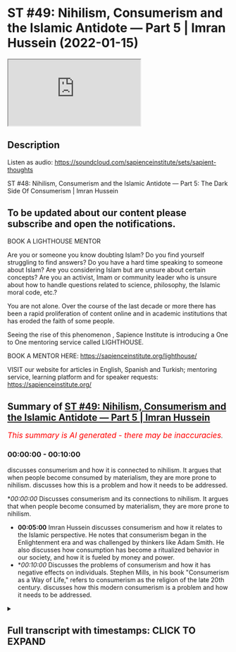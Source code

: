 # ST #49:  Nihilism, Consumerism and the Islamic Antidote — Part 5 | Imran Hussein (2022-01-15)

<iframe loading='lazy' allow='autoplay' src='https://www.youtube.com/embed/6uD33MoU2SI'></iframe>

## Description

Listen as audio: https://soundcloud.com/sapienceinstitute/sets/sapient-thoughts

ST #48:  Nihilism, Consumerism and the Islamic Antidote — Part 5: The Dark Side Of Consumerism | Imran Hussein

To be updated about our content please subscribe and open the notifications.
----
BOOK A LIGHTHOUSE MENTOR

Are you or someone you know doubting Islam? Do you find yourself struggling to find answers?  Do you have a hard time speaking to someone about Islam?  Are you considering Islam but are unsure about certain concepts?  Are you an activist, Imam or community leader who is unsure about how to handle questions related to science, philosophy, the Islamic moral code, etc.?

You are not alone.  Over the course of the last decade or more there has been a rapid proliferation of content online and in academic institutions that has eroded the faith of some people.

Seeing the rise of  this phenomenon , Sapience Institute is introducing a One to One mentoring service called LIGHTHOUSE.

BOOK A MENTOR HERE: https://sapienceinstitute.org/lighthouse/

VISIT our website for articles in English, Spanish and Turkish; mentoring service, learning platform and for speaker requests: https://sapienceinstitute.org/

## Summary of [ST #49: Nihilism, Consumerism and the Islamic Antidote — Part 5 | Imran Hussein](https://www.youtube.com/watch?v=6uD33MoU2SI)


*<span style="color:red; font-size:125%">This summary is AI generated - there may be inaccuracies</span>. [](/)*

### <a onclick="modifyYTiframeseektime('0')">00:00:00</a> - <a onclick="modifyYTiframeseektime('600')">00:10:00</a>

 discusses consumerism and how it is connected to nihilism. It argues that when people become consumed by materialism, they are more prone to nihilism.  discusses how this is a problem and how it needs to be addressed.

**<a onclick="modifyYTiframeseektime('0')">00:00:00</a>* Discusses consumerism and its connections to nihilism. It argues that when people become consumed by materialism, they are more prone to nihilism.
* **<a onclick="modifyYTiframeseektime('300')">00:05:00</a>**  Imran Hussein discusses consumerism and how it relates to the Islamic perspective. He notes that consumerism began in the Enlightenment era and was challenged by thinkers like Adam Smith. He also discusses how consumption has become a ritualized behavior in our society, and how it is fueled by money and power.
* **<a onclick="modifyYTiframeseektime('600')">00:10:00</a>* Discusses the problems of consumerism and how it has negative effects on individuals. Stephen Mills, in his book "Consumerism as a Way of Life," refers to consumerism as the religion of the late 20th century.  discusses how this modern consumerism is a problem and how it needs to be addressed.

<details><summary><h2>Full transcript with timestamps: CLICK TO EXPAND</h2></summary>

<a onclick="modifyYTiframeseektime('12')">0:00:12</a> assalamu alaikum brothers and sisters  
<a onclick="modifyYTiframeseektime('13')">0:00:13</a> welcome back to the sapiens thoughts  
<a onclick="modifyYTiframeseektime('16')">0:00:16</a> video series in this episode we're going  
<a onclick="modifyYTiframeseektime('18')">0:00:18</a> to be looking at consumerism how it  
<a onclick="modifyYTiframeseektime('20')">0:00:20</a> links to nihilism and why it's such a  
<a onclick="modifyYTiframeseektime('22')">0:00:22</a> big problem now  
<a onclick="modifyYTiframeseektime('23')">0:00:23</a> let's go back  
<a onclick="modifyYTiframeseektime('25')">0:00:25</a> a moment to the whole idea of the  
<a onclick="modifyYTiframeseektime('27')">0:00:27</a> enlightenment philosophers and thinkers  
<a onclick="modifyYTiframeseektime('29')">0:00:29</a> the idea that our objective is worldly  
<a onclick="modifyYTiframeseektime('32')">0:00:32</a> progress we have to create paradise on  
<a onclick="modifyYTiframeseektime('34')">0:00:34</a> earth  
<a onclick="modifyYTiframeseektime('35')">0:00:35</a> now this idea  
<a onclick="modifyYTiframeseektime('37')">0:00:37</a> obviously you know  
<a onclick="modifyYTiframeseektime('39')">0:00:39</a> has to result in something for for us to  
<a onclick="modifyYTiframeseektime('42')">0:00:42</a> attain a paradise on earth you know we  
<a onclick="modifyYTiframeseektime('44')">0:00:44</a> saw how the consumerist  
<a onclick="modifyYTiframeseektime('47')">0:00:47</a> ideology the consumerism as a way of  
<a onclick="modifyYTiframeseektime('49')">0:00:49</a> life was necessary to implement because  
<a onclick="modifyYTiframeseektime('51')">0:00:51</a> this is  
<a onclick="modifyYTiframeseektime('52')">0:00:52</a> now the system which is going to lead  
<a onclick="modifyYTiframeseektime('55')">0:00:55</a> to  
<a onclick="modifyYTiframeseektime('55')">0:00:55</a> what they think is going to lead to  
<a onclick="modifyYTiframeseektime('57')">0:00:57</a> prosperity and is going to lead to this  
<a onclick="modifyYTiframeseektime('60')">0:01:00</a> this this idea of a utopia a worldly  
<a onclick="modifyYTiframeseektime('62')">0:01:02</a> utopia now  
<a onclick="modifyYTiframeseektime('64')">0:01:04</a> i think it's important to define what we  
<a onclick="modifyYTiframeseektime('66')">0:01:06</a> mean or the difference between  
<a onclick="modifyYTiframeseektime('68')">0:01:08</a> consumerism and materialism as a way of  
<a onclick="modifyYTiframeseektime('70')">0:01:10</a> life they're used interchangeably  
<a onclick="modifyYTiframeseektime('72')">0:01:12</a> sometimes but there is a slight  
<a onclick="modifyYTiframeseektime('73')">0:01:13</a> difference as noted by tim kasser in the  
<a onclick="modifyYTiframeseektime('75')">0:01:15</a> high price of materialism  
<a onclick="modifyYTiframeseektime('77')">0:01:17</a> the consumer materialism as a way of  
<a onclick="modifyYTiframeseektime('80')">0:01:20</a> life  
<a onclick="modifyYTiframeseektime('81')">0:01:21</a> is  
<a onclick="modifyYTiframeseektime('83')">0:01:23</a> a an idea which is that  
<a onclick="modifyYTiframeseektime('86')">0:01:26</a> we as human beings we find value  
<a onclick="modifyYTiframeseektime('89')">0:01:29</a> through our material possessions and our  
<a onclick="modifyYTiframeseektime('91')">0:01:31</a> acquisition of  
<a onclick="modifyYTiframeseektime('93')">0:01:33</a> the material goods  
<a onclick="modifyYTiframeseektime('95')">0:01:35</a> value is attached to this this is  
<a onclick="modifyYTiframeseektime('97')">0:01:37</a> materialism as a way of life consumerism  
<a onclick="modifyYTiframeseektime('99')">0:01:39</a> is now if you like us acting upon this  
<a onclick="modifyYTiframeseektime('102')">0:01:42</a> ideology or this way of looking at  
<a onclick="modifyYTiframeseektime('103')">0:01:43</a> things so we go out and we consume and  
<a onclick="modifyYTiframeseektime('105')">0:01:45</a> we believe consuming material goods and  
<a onclick="modifyYTiframeseektime('108')">0:01:48</a> more products and all of these things is  
<a onclick="modifyYTiframeseektime('110')">0:01:50</a> going to lead to well-being and  
<a onclick="modifyYTiframeseektime('111')">0:01:51</a> happiness and it's going to lead to us  
<a onclick="modifyYTiframeseektime('112')">0:01:52</a> finding value and meaning  
<a onclick="modifyYTiframeseektime('115')">0:01:55</a> now how does consumerism or materialism  
<a onclick="modifyYTiframeseektime('118')">0:01:58</a> as a way of life linked to nihilism well  
<a onclick="modifyYTiframeseektime('120')">0:02:00</a> i'm sure you guys can connect the dots  
<a onclick="modifyYTiframeseektime('122')">0:02:02</a> and if you want take a moment pause the  
<a onclick="modifyYTiframeseektime('123')">0:02:03</a> video and let me know your thoughts in  
<a onclick="modifyYTiframeseektime('125')">0:02:05</a> the comment section below what you guys  
<a onclick="modifyYTiframeseektime('126')">0:02:06</a> think the link is between nihilism and  
<a onclick="modifyYTiframeseektime('128')">0:02:08</a> consumerism  
<a onclick="modifyYTiframeseektime('130')">0:02:10</a> so if you've done that one of the links  
<a onclick="modifyYTiframeseektime('131')">0:02:11</a> i want to share with you here is and  
<a onclick="modifyYTiframeseektime('133')">0:02:13</a> it's a very  
<a onclick="modifyYTiframeseektime('134')">0:02:14</a> simple logical point and that is that  
<a onclick="modifyYTiframeseektime('135')">0:02:15</a> when one finds themselves one finds  
<a onclick="modifyYTiframeseektime('137')">0:02:17</a> themselves in a state of meaninglessness  
<a onclick="modifyYTiframeseektime('140')">0:02:20</a> they realize life has no meaning what am  
<a onclick="modifyYTiframeseektime('142')">0:02:22</a> i here for what is it all about and they  
<a onclick="modifyYTiframeseektime('143')">0:02:23</a> can't find answers  
<a onclick="modifyYTiframeseektime('145')">0:02:25</a> the first place humans are going to turn  
<a onclick="modifyYTiframeseektime('146')">0:02:26</a> to  
<a onclick="modifyYTiframeseektime('147')">0:02:27</a> is the material world  
<a onclick="modifyYTiframeseektime('149')">0:02:29</a> and  
<a onclick="modifyYTiframeseektime('150')">0:02:30</a> on top of that if  
<a onclick="modifyYTiframeseektime('152')">0:02:32</a> the consumerist ideology and mindset and  
<a onclick="modifyYTiframeseektime('155')">0:02:35</a> you know has been pushed to us and  
<a onclick="modifyYTiframeseektime('157')">0:02:37</a> promoted to us everywhere well then  
<a onclick="modifyYTiframeseektime('158')">0:02:38</a> naturally we're going to hearken towards  
<a onclick="modifyYTiframeseektime('160')">0:02:40</a> it if we because that propaganda is  
<a onclick="modifyYTiframeseektime('162')">0:02:42</a> there you know and it's been there for a  
<a onclick="modifyYTiframeseektime('164')">0:02:44</a> very long time that  
<a onclick="modifyYTiframeseektime('165')">0:02:45</a> buying this attaining this having this  
<a onclick="modifyYTiframeseektime('168')">0:02:48</a> is going to lead to happiness it's going  
<a onclick="modifyYTiframeseektime('170')">0:02:50</a> to lead to well-being although there's  
<a onclick="modifyYTiframeseektime('172')">0:02:52</a> no direct correlation as we'll see in a  
<a onclick="modifyYTiframeseektime('173')">0:02:53</a> moment but this is what's going to lead  
<a onclick="modifyYTiframeseektime('175')">0:02:55</a> to happiness this is what's going to  
<a onclick="modifyYTiframeseektime('177')">0:02:57</a> lead to prosperity when we're being  
<a onclick="modifyYTiframeseektime('179')">0:02:59</a> bombarded with these messages especially  
<a onclick="modifyYTiframeseektime('181')">0:03:01</a> a human being that can't find meaning in  
<a onclick="modifyYTiframeseektime('182')">0:03:02</a> their life it finds themselves in  
<a onclick="modifyYTiframeseektime('185')">0:03:05</a> nihilism well then naturally they're  
<a onclick="modifyYTiframeseektime('187')">0:03:07</a> going to incline towards this  
<a onclick="modifyYTiframeseektime('188')">0:03:08</a> and on a level superficially when human  
<a onclick="modifyYTiframeseektime('191')">0:03:11</a> beings acquire things and buy things  
<a onclick="modifyYTiframeseektime('193')">0:03:13</a> especially if there's this  
<a onclick="modifyYTiframeseektime('195')">0:03:15</a> things in fashion if this atmosphere has  
<a onclick="modifyYTiframeseektime('196')">0:03:16</a> been created you know of of products  
<a onclick="modifyYTiframeseektime('199')">0:03:19</a> that you know  
<a onclick="modifyYTiframeseektime('200')">0:03:20</a> have gained been given this sort of  
<a onclick="modifyYTiframeseektime('202')">0:03:22</a> ephemeral value which we believe that  
<a onclick="modifyYTiframeseektime('204')">0:03:24</a> they have value and people are buying it  
<a onclick="modifyYTiframeseektime('205')">0:03:25</a> and there's social consensus on this and  
<a onclick="modifyYTiframeseektime('207')">0:03:27</a> everyone's inclining towards these  
<a onclick="modifyYTiframeseektime('208')">0:03:28</a> products which somehow in some way gives  
<a onclick="modifyYTiframeseektime('211')">0:03:31</a> these products value uh you know that  
<a onclick="modifyYTiframeseektime('214')">0:03:34</a> when we buy these things and we feel  
<a onclick="modifyYTiframeseektime('215')">0:03:35</a> like we're a part of that group now that  
<a onclick="modifyYTiframeseektime('217')">0:03:37</a> elite group that has a particular  
<a onclick="modifyYTiframeseektime('218')">0:03:38</a> product or you know has acquired  
<a onclick="modifyYTiframeseektime('220')">0:03:40</a> something it's gonna lead to a temporary  
<a onclick="modifyYTiframeseektime('222')">0:03:42</a> sense of fulfillment and happiness but  
<a onclick="modifyYTiframeseektime('225')">0:03:45</a> that runs out very quickly  
<a onclick="modifyYTiframeseektime('227')">0:03:47</a> because it's very ephemeral in nature  
<a onclick="modifyYTiframeseektime('228')">0:03:48</a> this type of happiness you buy something  
<a onclick="modifyYTiframeseektime('231')">0:03:51</a> you probably you probably experienced  
<a onclick="modifyYTiframeseektime('232')">0:03:52</a> this yourself you know we buy a product  
<a onclick="modifyYTiframeseektime('234')">0:03:54</a> we are aspiring to buy something we  
<a onclick="modifyYTiframeseektime('236')">0:03:56</a> spend months maybe years saving for that  
<a onclick="modifyYTiframeseektime('238')">0:03:58</a> thing we buy that thing we enjoy it for  
<a onclick="modifyYTiframeseektime('241')">0:04:01</a> a few weeks  
<a onclick="modifyYTiframeseektime('242')">0:04:02</a> a few days and then after that it's just  
<a onclick="modifyYTiframeseektime('245')">0:04:05</a> another product it's just another thing  
<a onclick="modifyYTiframeseektime('247')">0:04:07</a> that we we're just not finding that  
<a onclick="modifyYTiframeseektime('248')">0:04:08</a> satisfaction in it anymore that  
<a onclick="modifyYTiframeseektime('250')">0:04:10</a> happiness  
<a onclick="modifyYTiframeseektime('251')">0:04:11</a> we may live through others now we may  
<a onclick="modifyYTiframeseektime('253')">0:04:13</a> get other people to come and enjoy the  
<a onclick="modifyYTiframeseektime('254')">0:04:14</a> thing that we have so when they enjoy it  
<a onclick="modifyYTiframeseektime('256')">0:04:16</a> for the first time we live vicariously  
<a onclick="modifyYTiframeseektime('257')">0:04:17</a> through them now and they experience  
<a onclick="modifyYTiframeseektime('258')">0:04:18</a> this  
<a onclick="modifyYTiframeseektime('259')">0:04:19</a> or we may aspire to buy something else  
<a onclick="modifyYTiframeseektime('261')">0:04:21</a> now and we go and search for another you  
<a onclick="modifyYTiframeseektime('264')">0:04:24</a> know thing that we think is going to  
<a onclick="modifyYTiframeseektime('266')">0:04:26</a> bring happiness to us but it doesn't  
<a onclick="modifyYTiframeseektime('268')">0:04:28</a> so  
<a onclick="modifyYTiframeseektime('269')">0:04:29</a> nihilism and consumerism there is that  
<a onclick="modifyYTiframeseektime('271')">0:04:31</a> one link there and and the consumer  
<a onclick="modifyYTiframeseektime('273')">0:04:33</a> mindset if you are someone that has  
<a onclick="modifyYTiframeseektime('275')">0:04:35</a> taken materialism as a way of life  
<a onclick="modifyYTiframeseektime('277')">0:04:37</a> well then you're more prone to fall into  
<a onclick="modifyYTiframeseektime('280')">0:04:40</a> types of nihilism because all you're  
<a onclick="modifyYTiframeseektime('281')">0:04:41</a> focusing on is the material ephemeral  
<a onclick="modifyYTiframeseektime('284')">0:04:44</a> world which at bottom is meaningless  
<a onclick="modifyYTiframeseektime('286')">0:04:46</a> it's not going to give you value you  
<a onclick="modifyYTiframeseektime('288')">0:04:48</a> know it's not going to it's not going to  
<a onclick="modifyYTiframeseektime('290')">0:04:50</a> define you in any substantial way so  
<a onclick="modifyYTiframeseektime('292')">0:04:52</a> it's going to open you up to nihilism  
<a onclick="modifyYTiframeseektime('294')">0:04:54</a> you know so it swings the door swings  
<a onclick="modifyYTiframeseektime('296')">0:04:56</a> both ways  
<a onclick="modifyYTiframeseektime('299')">0:04:59</a> that being said what are the origins of  
<a onclick="modifyYTiframeseektime('301')">0:05:01</a> consumerism what was very interesting is  
<a onclick="modifyYTiframeseektime('303')">0:05:03</a> that  
<a onclick="modifyYTiframeseektime('304')">0:05:04</a> the origins of consumerism can be traced  
<a onclick="modifyYTiframeseektime('306')">0:05:06</a> back to also the time of the  
<a onclick="modifyYTiframeseektime('307')">0:05:07</a> enlightenment in 1732 for example  
<a onclick="modifyYTiframeseektime('311')">0:05:11</a> an author a physician i believe named  
<a onclick="modifyYTiframeseektime('313')">0:05:13</a> bernard mandeville he wrote a book  
<a onclick="modifyYTiframeseektime('314')">0:05:14</a> called the fable of the bees and this  
<a onclick="modifyYTiframeseektime('316')">0:05:16</a> was a very interesting tract what he  
<a onclick="modifyYTiframeseektime('318')">0:05:18</a> essentially  
<a onclick="modifyYTiframeseektime('320')">0:05:20</a> tried to do  
<a onclick="modifyYTiframeseektime('321')">0:05:21</a> was redefine  
<a onclick="modifyYTiframeseektime('324')">0:05:24</a> virtue  
<a onclick="modifyYTiframeseektime('325')">0:05:25</a> in his book  
<a onclick="modifyYTiframeseektime('326')">0:05:26</a> which at the time was understood you  
<a onclick="modifyYTiframeseektime('328')">0:05:28</a> know as someone virtues was someone that  
<a onclick="modifyYTiframeseektime('330')">0:05:30</a> was godly someone that was you know  
<a onclick="modifyYTiframeseektime('332')">0:05:32</a> lived a very simple life you know that  
<a onclick="modifyYTiframeseektime('335')">0:05:35</a> wasn't  
<a onclick="modifyYTiframeseektime('336')">0:05:36</a> engaged in vanity or you know buying all  
<a onclick="modifyYTiframeseektime('338')">0:05:38</a> of these things or someone that was  
<a onclick="modifyYTiframeseektime('340')">0:05:40</a> you would call a minimalist someone that  
<a onclick="modifyYTiframeseektime('342')">0:05:42</a> was focused on god in the spiritual life  
<a onclick="modifyYTiframeseektime('344')">0:05:44</a> as opposed to material life and what  
<a onclick="modifyYTiframeseektime('346')">0:05:46</a> mandeville tried to do was was turn this  
<a onclick="modifyYTiframeseektime('348')">0:05:48</a> around and suggest no  
<a onclick="modifyYTiframeseektime('350')">0:05:50</a> virtue  
<a onclick="modifyYTiframeseektime('351')">0:05:51</a> a virtuous person is someone who really  
<a onclick="modifyYTiframeseektime('354')">0:05:54</a> engages their desires and goes and  
<a onclick="modifyYTiframeseektime('357')">0:05:57</a> fulfills their material desires goes  
<a onclick="modifyYTiframeseektime('359')">0:05:59</a> engages in consumerism why his reasoning  
<a onclick="modifyYTiframeseektime('362')">0:06:02</a> was because the more you buy  
<a onclick="modifyYTiframeseektime('364')">0:06:04</a> you know you are facilitating for the  
<a onclick="modifyYTiframeseektime('366')">0:06:06</a> economy to increase and as the economy  
<a onclick="modifyYTiframeseektime('369')">0:06:09</a> increases in the long term you are now  
<a onclick="modifyYTiframeseektime('372')">0:06:12</a> bringing more money into the country  
<a onclick="modifyYTiframeseektime('373')">0:06:13</a> which leads to a safer country uh leads  
<a onclick="modifyYTiframeseektime('376')">0:06:16</a> to a more prosperous country and then  
<a onclick="modifyYTiframeseektime('378')">0:06:18</a> there's there's excess money to put into  
<a onclick="modifyYTiframeseektime('380')">0:06:20</a> you know  
<a onclick="modifyYTiframeseektime('381')">0:06:21</a> social projects you know increa you know  
<a onclick="modifyYTiframeseektime('383')">0:06:23</a> injecting money into hospitals and and  
<a onclick="modifyYTiframeseektime('385')">0:06:25</a> care and all of these types of things so  
<a onclick="modifyYTiframeseektime('387')">0:06:27</a> it was a very interesting idea  
<a onclick="modifyYTiframeseektime('390')">0:06:30</a> um which  
<a onclick="modifyYTiframeseektime('392')">0:06:32</a> was challenged by many philosophers and  
<a onclick="modifyYTiframeseektime('394')">0:06:34</a> some other thinkers like adam smith uh  
<a onclick="modifyYTiframeseektime('396')">0:06:36</a> in in the wealth of nations although he  
<a onclick="modifyYTiframeseektime('398')">0:06:38</a> didn't disagree with mandeville's  
<a onclick="modifyYTiframeseektime('400')">0:06:40</a> overall conclusion  
<a onclick="modifyYTiframeseektime('402')">0:06:42</a> uh  
<a onclick="modifyYTiframeseektime('404')">0:06:44</a> or reasoning what he did disagree with  
<a onclick="modifyYTiframeseektime('406')">0:06:46</a> was  
<a onclick="modifyYTiframeseektime('408')">0:06:48</a> specifically on consumption what should  
<a onclick="modifyYTiframeseektime('409')">0:06:49</a> be consumed to lead to this ultimate  
<a onclick="modifyYTiframeseektime('412')">0:06:52</a> goal what is it that we should be  
<a onclick="modifyYTiframeseektime('413')">0:06:53</a> consuming because according to mandible  
<a onclick="modifyYTiframeseektime('414')">0:06:54</a> it was just  
<a onclick="modifyYTiframeseektime('415')">0:06:55</a> it's just ridiculous  
<a onclick="modifyYTiframeseektime('417')">0:06:57</a> silly pointless things basically like  
<a onclick="modifyYTiframeseektime('419')">0:06:59</a> mirrors hats  
<a onclick="modifyYTiframeseektime('421')">0:07:01</a> certain items of clothing and you know  
<a onclick="modifyYTiframeseektime('423')">0:07:03</a> pottery certain you know brand names and  
<a onclick="modifyYTiframeseektime('426')">0:07:06</a> all these types of things he just wanted  
<a onclick="modifyYTiframeseektime('427')">0:07:07</a> you to buy whatever you know and and  
<a onclick="modifyYTiframeseektime('429')">0:07:09</a> fulfill your desires go and continuously  
<a onclick="modifyYTiframeseektime('430')">0:07:10</a> buy and just  
<a onclick="modifyYTiframeseektime('432')">0:07:12</a> gain as much as you can because at the  
<a onclick="modifyYTiframeseektime('433')">0:07:13</a> end of the day it's good because it  
<a onclick="modifyYTiframeseektime('435')">0:07:15</a> increases the economy it brings more  
<a onclick="modifyYTiframeseektime('436')">0:07:16</a> money in which will lead to good overall  
<a onclick="modifyYTiframeseektime('438')">0:07:18</a> uh but uh adam smith  
<a onclick="modifyYTiframeseektime('441')">0:07:21</a> tried to refine this and he said well  
<a onclick="modifyYTiframeseektime('443')">0:07:23</a> and he proposed well we should be  
<a onclick="modifyYTiframeseektime('444')">0:07:24</a> thinking of  
<a onclick="modifyYTiframeseektime('445')">0:07:25</a> you know let's make the things that we  
<a onclick="modifyYTiframeseektime('446')">0:07:26</a> consume more substantial and worthwhile  
<a onclick="modifyYTiframeseektime('449')">0:07:29</a> and meaningful and he proposed things  
<a onclick="modifyYTiframeseektime('451')">0:07:31</a> like education and the education system  
<a onclick="modifyYTiframeseektime('453')">0:07:33</a> and so on and so forth so it's a very  
<a onclick="modifyYTiframeseektime('454')">0:07:34</a> interesting discussion that was taking  
<a onclick="modifyYTiframeseektime('456')">0:07:36</a> place uh between these guys  
<a onclick="modifyYTiframeseektime('458')">0:07:38</a> interestingly during the same period  
<a onclick="modifyYTiframeseektime('461')">0:07:41</a> the enlightenment was taking place you  
<a onclick="modifyYTiframeseektime('462')">0:07:42</a> could say it was a part of the whole  
<a onclick="modifyYTiframeseektime('463')">0:07:43</a> process  
<a onclick="modifyYTiframeseektime('465')">0:07:45</a> but the idea is  
<a onclick="modifyYTiframeseektime('466')">0:07:46</a> consumerism especially today this  
<a onclick="modifyYTiframeseektime('468')">0:07:48</a> unhealthy type of consumer society that  
<a onclick="modifyYTiframeseektime('470')">0:07:50</a> we're a part of today  
<a onclick="modifyYTiframeseektime('472')">0:07:52</a> is directly linked to  
<a onclick="modifyYTiframeseektime('474')">0:07:54</a> the conception of the idea of creating a  
<a onclick="modifyYTiframeseektime('477')">0:07:57</a> paradise a worldly utopia you know  
<a onclick="modifyYTiframeseektime('480')">0:08:00</a> and at the same time what we've been  
<a onclick="modifyYTiframeseektime('482')">0:08:02</a> told is that this is what's going to  
<a onclick="modifyYTiframeseektime('484')">0:08:04</a> lead to happiness  
<a onclick="modifyYTiframeseektime('487')">0:08:07</a> well-being you know this is the idea  
<a onclick="modifyYTiframeseektime('488')">0:08:08</a> that's been pushed which is not the case  
<a onclick="modifyYTiframeseektime('491')">0:08:11</a> so the end of the day it's not about  
<a onclick="modifyYTiframeseektime('493')">0:08:13</a> individual well-being  
<a onclick="modifyYTiframeseektime('494')">0:08:14</a> although that's what's suggested and  
<a onclick="modifyYTiframeseektime('496')">0:08:16</a> that's what we learn it's about  
<a onclick="modifyYTiframeseektime('498')">0:08:18</a> money at the end of the day it's all  
<a onclick="modifyYTiframeseektime('500')">0:08:20</a> about money power and control at the end  
<a onclick="modifyYTiframeseektime('502')">0:08:22</a> of the day so there's a very interesting  
<a onclick="modifyYTiframeseektime('504')">0:08:24</a> quote here which i think summarizes this  
<a onclick="modifyYTiframeseektime('506')">0:08:26</a> whole consumerist system that we're a  
<a onclick="modifyYTiframeseektime('508')">0:08:28</a> part of  
<a onclick="modifyYTiframeseektime('509')">0:08:29</a> it's by lawrence shemsey in in his book  
<a onclick="modifyYTiframeseektime('511')">0:08:31</a> the hunger for more he states  
<a onclick="modifyYTiframeseektime('513')">0:08:33</a> consumption without excuses and without  
<a onclick="modifyYTiframeseektime('515')">0:08:35</a> the need of justification the beauty  
<a onclick="modifyYTiframeseektime('517')">0:08:37</a> part was that it finessed the irksome  
<a onclick="modifyYTiframeseektime('520')">0:08:40</a> question of values and of purpose during  
<a onclick="modifyYTiframeseektime('522')">0:08:42</a> the past decade many people came to  
<a onclick="modifyYTiframeseektime('525')">0:08:45</a> believe there didn't have to be a  
<a onclick="modifyYTiframeseektime('526')">0:08:46</a> purpose the mechanism didn't require it  
<a onclick="modifyYTiframeseektime('529')">0:08:49</a> consumption kept the workers working  
<a onclick="modifyYTiframeseektime('531')">0:08:51</a> which kept the paychecks coming which  
<a onclick="modifyYTiframeseektime('533')">0:08:53</a> kept the people spending which kept the  
<a onclick="modifyYTiframeseektime('535')">0:08:55</a> investors investing which meant there  
<a onclick="modifyYTiframeseektime('538')">0:08:58</a> was more to consume the system properly  
<a onclick="modifyYTiframeseektime('540')">0:09:00</a> understood was independent of values and  
<a onclick="modifyYTiframeseektime('543')">0:09:03</a> needed no philosophy to prop it up it  
<a onclick="modifyYTiframeseektime('545')">0:09:05</a> was a perfect circle complete in itself  
<a onclick="modifyYTiframeseektime('549')">0:09:09</a> and empty in the middle  
<a onclick="modifyYTiframeseektime('551')">0:09:11</a> very profound quote which i think  
<a onclick="modifyYTiframeseektime('552')">0:09:12</a> summarizes everything and by the way  
<a onclick="modifyYTiframeseektime('554')">0:09:14</a> you know this the people that were sort  
<a onclick="modifyYTiframeseektime('556')">0:09:16</a> of running or promoting this consumerist  
<a onclick="modifyYTiframeseektime('560')">0:09:20</a> ideology over the past several decades  
<a onclick="modifyYTiframeseektime('562')">0:09:22</a> century or so  
<a onclick="modifyYTiframeseektime('565')">0:09:25</a> again you can when you read what they  
<a onclick="modifyYTiframeseektime('566')">0:09:26</a> had to say you can start to pick up and  
<a onclick="modifyYTiframeseektime('568')">0:09:28</a> tell that human well-being was not  
<a onclick="modifyYTiframeseektime('571')">0:09:31</a> in this at the center of all of this it  
<a onclick="modifyYTiframeseektime('573')">0:09:33</a> wasn't about the individual for example  
<a onclick="modifyYTiframeseektime('575')">0:09:35</a> there's a quote here by victor level a  
<a onclick="modifyYTiframeseektime('578')">0:09:38</a> retail analyst from the 50s 1950s he  
<a onclick="modifyYTiframeseektime('580')">0:09:40</a> stated our enormously productive economy  
<a onclick="modifyYTiframeseektime('583')">0:09:43</a> demands that we make consumption our way  
<a onclick="modifyYTiframeseektime('586')">0:09:46</a> of life that we convert the buying and  
<a onclick="modifyYTiframeseektime('589')">0:09:49</a> the use of goods into rituals that we  
<a onclick="modifyYTiframeseektime('591')">0:09:51</a> seek our spiritual satisfaction our ego  
<a onclick="modifyYTiframeseektime('594')">0:09:54</a> satisfaction  
<a onclick="modifyYTiframeseektime('596')">0:09:56</a> in consumption we need things consumed  
<a onclick="modifyYTiframeseektime('599')">0:09:59</a> burned up replaced and discarded at an  
<a onclick="modifyYTiframeseektime('602')">0:10:02</a> ever accelerating rate  
<a onclick="modifyYTiframeseektime('604')">0:10:04</a> i mean you can see how shocking this is  
<a onclick="modifyYTiframeseektime('606')">0:10:06</a> right and what's really interesting just  
<a onclick="modifyYTiframeseektime('609')">0:10:09</a> as a side point  
<a onclick="modifyYTiframeseektime('611')">0:10:11</a> products are designed to break down it's  
<a onclick="modifyYTiframeseektime('613')">0:10:13</a> a part of the system so that we go and  
<a onclick="modifyYTiframeseektime('615')">0:10:15</a> buy more  
<a onclick="modifyYTiframeseektime('616')">0:10:16</a> there's cool it's referred to as  
<a onclick="modifyYTiframeseektime('618')">0:10:18</a> perceived and planned obsolescence or  
<a onclick="modifyYTiframeseektime('620')">0:10:20</a> some referred to as a psychological type  
<a onclick="modifyYTiframeseektime('621')">0:10:21</a> of obsolescence where products are  
<a onclick="modifyYTiframeseektime('623')">0:10:23</a> designed to have a certain shelf life  
<a onclick="modifyYTiframeseektime('626')">0:10:26</a> although they could be designed to last  
<a onclick="modifyYTiframeseektime('628')">0:10:28</a> much longer but they're designed to  
<a onclick="modifyYTiframeseektime('630')">0:10:30</a> break down so that the consumer goes and  
<a onclick="modifyYTiframeseektime('632')">0:10:32</a> buys another product take phones for  
<a onclick="modifyYTiframeseektime('634')">0:10:34</a> example you know  
<a onclick="modifyYTiframeseektime('635')">0:10:35</a> most phone companies these days come out  
<a onclick="modifyYTiframeseektime('637')">0:10:37</a> with a new phone every year what's wrong  
<a onclick="modifyYTiframeseektime('639')">0:10:39</a> with the old phone it's fine it's  
<a onclick="modifyYTiframeseektime('640')">0:10:40</a> working  
<a onclick="modifyYTiframeseektime('641')">0:10:41</a> but it's interesting because some  
<a onclick="modifyYTiframeseektime('642')">0:10:42</a> companies deliberately update software's  
<a onclick="modifyYTiframeseektime('645')">0:10:45</a> of the phone in a way that the phone  
<a onclick="modifyYTiframeseektime('647')">0:10:47</a> slows down starts to slow down at the  
<a onclick="modifyYTiframeseektime('649')">0:10:49</a> same time  
<a onclick="modifyYTiframeseektime('650')">0:10:50</a> they create this hype this propaganda  
<a onclick="modifyYTiframeseektime('652')">0:10:52</a> you know this need for this new upgrade  
<a onclick="modifyYTiframeseektime('655')">0:10:55</a> the next version  
<a onclick="modifyYTiframeseektime('656')">0:10:56</a> and we just we just buy it to this  
<a onclick="modifyYTiframeseektime('658')">0:10:58</a> advertising and we go and buy every year  
<a onclick="modifyYTiframeseektime('660')">0:11:00</a> and it becomes a social thing as well  
<a onclick="modifyYTiframeseektime('662')">0:11:02</a> where you become a part of this type of  
<a onclick="modifyYTiframeseektime('664')">0:11:04</a> elite group where you know everyone you  
<a onclick="modifyYTiframeseektime('666')">0:11:06</a> know in this group has the next phone  
<a onclick="modifyYTiframeseektime('668')">0:11:08</a> this year's phone i need to get it as  
<a onclick="modifyYTiframeseektime('670')">0:11:10</a> well to be a part of this group so it's  
<a onclick="modifyYTiframeseektime('672')">0:11:12</a> it's it's almost uh if you like you can  
<a onclick="modifyYTiframeseektime('675')">0:11:15</a> see it as psychological  
<a onclick="modifyYTiframeseektime('677')">0:11:17</a> warfare to a degree where they're trying  
<a onclick="modifyYTiframeseektime('680')">0:11:20</a> to create you're trying to create this  
<a onclick="modifyYTiframeseektime('682')">0:11:22</a> consumer because at the end of the day  
<a onclick="modifyYTiframeseektime('684')">0:11:24</a> it helps facilitate the system no it  
<a onclick="modifyYTiframeseektime('686')">0:11:26</a> doesn't lead to the well-being of the  
<a onclick="modifyYTiframeseektime('688')">0:11:28</a> individual  
<a onclick="modifyYTiframeseektime('689')">0:11:29</a> and and it's been achieved i mean we are  
<a onclick="modifyYTiframeseektime('691')">0:11:31</a> a part of a relentless consumer society  
<a onclick="modifyYTiframeseektime('694')">0:11:34</a> today  
<a onclick="modifyYTiframeseektime('695')">0:11:35</a> for example stephen mills  
<a onclick="modifyYTiframeseektime('698')">0:11:38</a> in consumerism as a way of life in his  
<a onclick="modifyYTiframeseektime('699')">0:11:39</a> publication he states consumerism is  
<a onclick="modifyYTiframeseektime('701')">0:11:41</a> ubiquitous and ephemeral it is arguably  
<a onclick="modifyYTiframeseektime('704')">0:11:44</a> the religion of the late 20th century  
<a onclick="modifyYTiframeseektime('707')">0:11:47</a> now this is  
<a onclick="modifyYTiframeseektime('709')">0:11:49</a> very very interesting that he refers to  
<a onclick="modifyYTiframeseektime('711')">0:11:51</a> it as the religion of the late 20th  
<a onclick="modifyYTiframeseektime('713')">0:11:53</a> century you know  
<a onclick="modifyYTiframeseektime('715')">0:11:55</a> that highlights that it's it's rampant  
<a onclick="modifyYTiframeseektime('717')">0:11:57</a> and it's widespread you know it's not  
<a onclick="modifyYTiframeseektime('719')">0:11:59</a> something that's been practiced by a  
<a onclick="modifyYTiframeseektime('721')">0:12:01</a> small group of people  
<a onclick="modifyYTiframeseektime('723')">0:12:03</a> now  
<a onclick="modifyYTiframeseektime('724')">0:12:04</a> hopefully this will give us a bit more  
<a onclick="modifyYTiframeseektime('725')">0:12:05</a> of an insight into the history of  
<a onclick="modifyYTiframeseektime('727')">0:12:07</a> consumerism and what it really is  
<a onclick="modifyYTiframeseektime('731')">0:12:11</a> in the next episode what we're going to  
<a onclick="modifyYTiframeseektime('732')">0:12:12</a> do is we're going to start looking into  
<a onclick="modifyYTiframeseektime('733')">0:12:13</a> the problems of consumerism why is it  
<a onclick="modifyYTiframeseektime('736')">0:12:16</a> really a bad thing you know fine we're  
<a onclick="modifyYTiframeseektime('738')">0:12:18</a> consumerists we live in a consumerist  
<a onclick="modifyYTiframeseektime('739')">0:12:19</a> society we buy things  
<a onclick="modifyYTiframeseektime('742')">0:12:22</a> okay fine there may not be a direct  
<a onclick="modifyYTiframeseektime('743')">0:12:23</a> correlation between well-being and  
<a onclick="modifyYTiframeseektime('746')">0:12:26</a> um you know consumerism but why is it  
<a onclick="modifyYTiframeseektime('748')">0:12:28</a> really a big problem and that's what  
<a onclick="modifyYTiframeseektime('750')">0:12:30</a> we're going to explore in the next  
<a onclick="modifyYTiframeseektime('751')">0:12:31</a> episode until then let me know your  
<a onclick="modifyYTiframeseektime('752')">0:12:32</a> thoughts in the comments section below  
<a onclick="modifyYTiframeseektime('754')">0:12:34</a> why do you think this modern consumerism  
<a onclick="modifyYTiframeseektime('755')">0:12:35</a> is a problem let me know your thoughts  
<a onclick="modifyYTiframeseektime('757')">0:12:37</a> until next time salaam alaikum  
</details>